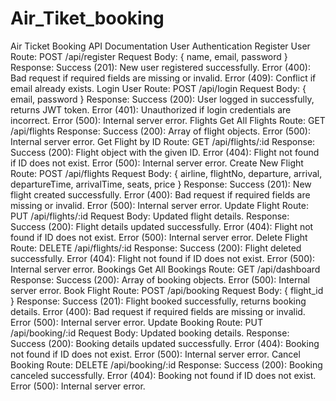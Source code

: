 # Air_Tiket_booking


Air Ticket Booking API Documentation
User Authentication
Register User
Route: POST /api/register
Request Body: { name, email, password }
Response:
Success (201): New user registered successfully.
Error (400): Bad request if required fields are missing or invalid.
Error (409): Conflict if email already exists.
Login User
Route: POST /api/login
Request Body: { email, password }
Response:
Success (200): User logged in successfully, returns JWT token.
Error (401): Unauthorized if login credentials are incorrect.
Error (500): Internal server error.
Flights
Get All Flights
Route: GET /api/flights
Response:
Success (200): Array of flight objects.
Error (500): Internal server error.
Get Flight by ID
Route: GET /api/flights/:id
Response:
Success (200): Flight object with the given ID.
Error (404): Flight not found if ID does not exist.
Error (500): Internal server error.
Create New Flight
Route: POST /api/flights
Request Body: { airline, flightNo, departure, arrival, departureTime, arrivalTime, seats, price }
Response:
Success (201): New flight created successfully.
Error (400): Bad request if required fields are missing or invalid.
Error (500): Internal server error.
Update Flight
Route: PUT /api/flights/:id
Request Body: Updated flight details.
Response:
Success (200): Flight details updated successfully.
Error (404): Flight not found if ID does not exist.
Error (500): Internal server error.
Delete Flight
Route: DELETE /api/flights/:id
Response:
Success (200): Flight deleted successfully.
Error (404): Flight not found if ID does not exist.
Error (500): Internal server error.
Bookings
Get All Bookings
Route: GET /api/dashboard
Response:
Success (200): Array of booking objects.
Error (500): Internal server error.
Book Flight
Route: POST /api/booking
Request Body: { flight_id }
Response:
Success (201): Flight booked successfully, returns booking details.
Error (400): Bad request if required fields are missing or invalid.
Error (500): Internal server error.
Update Booking
Route: PUT /api/booking/:id
Request Body: Updated booking details.
Response:
Success (200): Booking details updated successfully.
Error (404): Booking not found if ID does not exist.
Error (500): Internal server error.
Cancel Booking
Route: DELETE /api/booking/:id
Response:
Success (200): Booking canceled successfully.
Error (404): Booking not found if ID does not exist.
Error (500): Internal server error.